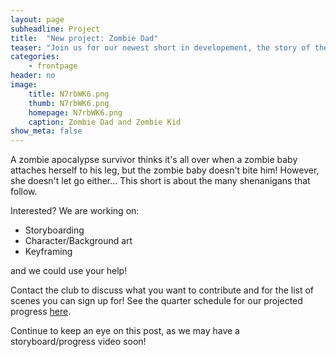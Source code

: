```yaml
---
layout: page
subheadline: Project
title:  "New project: Zombie Dad"
teaser: "Join us for our newest short in developement, the story of the involuntary dad of a young zombie."
categories:
    - frontpage
header: no
image:
    title: N7rbWK6.png
    thumb: N7rbWK6.png
    homepage: N7rbWK6.png
    caption: Zombie Dad and Zombie Kid
show_meta: false
---
```


A zombie apocalypse survivor thinks it's all over when a zombie baby attaches herself to his leg, but the zombie baby doesn't bite him! However, she doesn't let go either... This short is about the many shenanigans that follow.

Interested? We are working on:
* Storyboarding
* Character/Background art
* Keyframing

and we could use your help!

Contact the club to discuss what you want to contribute and for the list of scenes you can sign up for! See the quarter schedule for our projected progress [here][1]. 

Continue to keep an eye on this post, as we may have a storyboard/progress video soon!

[1]: https://animationanteaters.com/schedule/